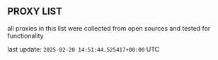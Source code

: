 ## PROXY LIST

all proxies in this list were collected from open sources and tested for functionality

last update: `2025-02-20 14:51:44.525417+00:00` UTC